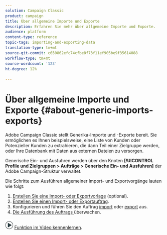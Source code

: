 ```yaml
---
solution: Campaign Classic
product: campaign
title: Über allgemeine Importe und Exporte
description: Erfahren Sie mehr über allgemeine Importe und Exporte.
audience: platform
content-type: reference
topic-tags: importing-and-exporting-data
translation-type: tm+mt
source-git-commit: c650862efc74cfbe8f73f11ef905be9f35614088
workflow-type: tm+mt
source-wordcount: '123'
ht-degree: 12%

---
```



# Über allgemeine Importe und Exporte {#about-generic-imports-exports}

Adobe Campaign Classic stellt Generika-Importe und -Exporte bereit. Sie ermöglichen es Ihnen beispielsweise, eine Liste von Kunden oder Potenzieller Kunden zu extrahieren, die dann Teil einer Zielgruppe werden, oder Ihre Datenbank mit Daten aus externen Dateien zu versorgen.

Generische Ein- und Ausfuhren werden über den Knoten **[!UICONTROL Profile und Zielgruppen > Aufträge > Generische Ein- und Ausfuhren]** der Adobe Campaign-Struktur verwaltet.

Die Schritte zum Ausführen allgemeiner Import- und Exportvorgänge lauten wie folgt:

1. [Erstellen Sie eine Import- oder Exportvorlage](../../platform/using/creating-import-export-templates.md)  (optional).
1. [Erstellen Sie einen Import- oder Exportauftrag](../../platform/using/creating-import-export-jobs.md).
1. Konfigurieren und führen Sie den Auftrag [import](../../platform/using/executing-import-jobs.md) oder [export](../../platform/using/executing-export-jobs.md) aus.
1. [Die Ausführung des Auftrags ](../../platform/using/monitoring-jobs-execution.md) überwachen.

![](assets/do-not-localize/how-to-video.png) [Funktion im Video kennenlernen](../../platform/using/exporting-and-importing-profiles.md#import-profiles-video).
